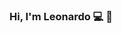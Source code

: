 ### Hi, I'm Leonardo 💻 👋

<!--
**Leonnmarshall/Leonnmarshall** is a ✨ _special_ ✨ repository because its `README.md` (this file) appears on your GitHub profile.

### Quem sou eu?


### Skills 💻

### Atualmente estou aprendendo...




### My projects


### Encontre-me ao redor do mundo 🌎
-->
